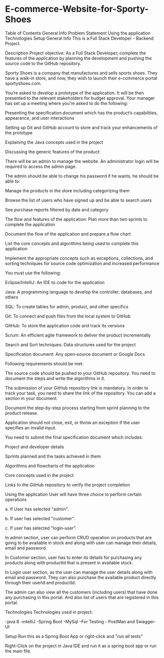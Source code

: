 # E-commerce-Website-for-Sporty-Shoes

Table of Contents
General Info
Problem Statement
Using the application
Technologies
Setup
General Info
This is a Full Stack Developer - Backend Project.

Description
Project objective:
As a Full Stack Developer, complete the features of the application by planning the development and pushing the source code to the GitHub repository.

Sporty Shoes is a company that manufactures and sells sports shoes. They have a walk-in store, and now, they wish to launch their e-commerce portal sportyshoes.com.

You’re asked to develop a prototype of the application. It will be then presented to the relevant stakeholders for budget approval. Your manager has set up a meeting where you’re asked to do the following:

Presenting the specification document which has the product’s capabilities, appearance, and user interactions

Setting up Git and GitHub account to store and track your enhancements of the prototype

Explaining the Java concepts used in the project

Discussing the generic features of the product:

There will be an admin to manage the website. An administrator login will be required to access the admin page.

The admin should be able to change his password if he wants, he should be able to:

Manage the products in the store including categorizing them

Browse the list of users who have signed up and be able to search users

See purchase reports filtered by date and category 

The flow and features of the application:
Plan more than two sprints to complete the application

Document the flow of the application and prepare a flow chart

List the core concepts and algorithms being used to complete this application

Implement the appropriate concepts such as exceptions, collections, and sorting techniques for source code optimization and increased performance

You must use the following:

Eclipse/IntelliJ: An IDE to code for the application

Java: A programming language to develop the controller, databases, and others

SQL: To create tables for admin, product, and other specifics

Git: To connect and push files from the local system to GitHub

GitHub: To store the application code and track its versions

Scrum: An efficient agile framework to deliver the product incrementally

Search and Sort techniques: Data structures used for the project

Specification document: Any open-source document or Google Docs

Following requirements should be met:

The source code should be pushed to your GitHub repository. You need to document the steps and write the algorithms in it.

The submission of your GitHub repository link is mandatory. In order to track your task, you need to share the link of the repository. You can add a section in your document.

Document the step-by-step process starting from sprint planning to the product release.

Application should not close, exit, or throw an exception if the user specifies an invalid input.

You need to submit the final specification document which includes:

Project and developer details

Sprints planned and the tasks achieved in them

Algorithms and flowcharts of the application

Core concepts used in the project

Links to the GitHub repository to verify the project completion

Using the application
User will have three choice to perform certain operations

a. If User has selected "admin".

b. If user has selected "customer".

c. If user has selected "login-user".

In admin section, user can perform CRUD operation on products that are going to be available in stock and along with user can manage their details, email and password.

In Customer section, user has to enter its details for purchasing any products along with productId that is present in available stock.

In Login user section, as the user can manage the user details along with email and password. They can also purchase the available product directly through their userId and productId.

The admin can also view all the customers (including users) that have done any purchasing in this portal. And also list of users that are registered in this portal.

Technologies
Technologies used in project:

-java 8
-intelliJ
-Spring Boot
-MySql
-For Testing - PostMan and Swagger-UI

Setup
Run this as a Spring Boot App or right-click and "run all tests"

Right-Click on the project in Java IDE and run it as a spring boot app or run the main file.
